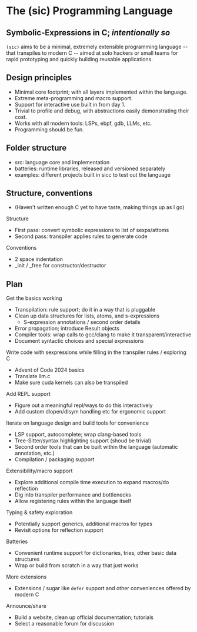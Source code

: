 # The (sic) Programming Language
## Symbolic-Expressions in C; *intentionally so*

`(sic)` aims to be a minimal, extremely extensible programming language -- that transpiles to modern C -- aimed at solo hackers or small teams for rapid prototyping and quickly building reusable applications.

## Design principles
- Minimal core footprint; with all layers implemented within the language.
- Extreme meta-programming and macro support.
- Support for interactive use built in from day 1.
- Trivial to profile and debug, with abstractions easily demonstrating their cost.
- Works with all modern tools: LSPs, ebpf, gdb, LLMs, etc.
- Programming should be fun.


## Folder structure
- src: language core and implementation
- batteries: runtime libraries, released and versioned separately
- examples: different projects built in sicc to test out the language


## Structure, conventions
- (Haven't written enough C yet to have taste, making things up as I go)

Structure
- First pass: convert symbolic expressions to list of sexps/attoms
- Second pass: transpiler applies rules to generate code

Conventions
- 2 space indentation
- _init / _free for constructor/destructor


## Plan

Get the basics working
- Transpilation: rule support; do it in a way that is pluggable
- Clean up data structures for lists, atoms, and s-expressions
  - S-expression annotations / second order details
- Error propagation; introduce Result objects
- Compiler tools: wrap calls to gcc/clang to make it transparent/interactive
- Document syntactic choices and special expressions

Write code with sexpressions while filling in the transpiler rules / exploring C
- Advent of Code 2024 basics
- Translate llm.c
- Make sure cuda kernels can also be transpiled

Add REPL support
- Figure out a meaningful repl/ways to do this interactively
- Add custom dlopen/dlsym handling etc for ergonomic support

Iterate on language design and build tools for convenience
- LSP support, autocomplete; wrap clang-based tools
- Tree-Sitter/syntax highlighting support (shoud be trivial)
- Second order tools that can be built within the language (automatic annotation, etc.)
- Compilation / packaging support

Extensibility/macro support
- Explore additional compile time execution to expand macros/do reflection
- Dig into transpiler performance and bottlenecks
- Allow registering rules within the language itself

Typing & safety exploration
- Potentially support generics, additional macros for types
- Revisit options for reflection support

Batteries
- Convenient runtime support for dictionaries, tries, other basic data structures
- Wrap or build from scratch in a way that just works

More extensions
- Extensions / sugar like `defer` support and other conveniences offered by modern C

Announce/share
- Build a website, clean up official documentation; tutorials
- Select a reasonable forum for discussion
